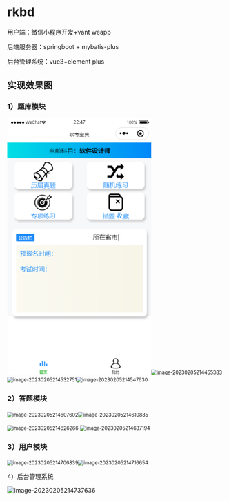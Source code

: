 # rkbd

用户端：微信小程序开发+vant weapp

后端服务器：springboot + mybatis-plus

后台管理系统：vue3+element plus



## 实现效果图

### 1）题库模块

<img src="https://github.com/YINA-6/rkbd/blob/master/photo/1.png" alt="img-1" style="zoom: 80%;" /><img src="C:\Users\YDY‘\WeChatProjects\rkbd\file_resources\image-20230205214455383.png" alt="image-20230205214455383" style="zoom:80%;" /><img src="C:\Users\YDY‘\WeChatProjects\rkbd\file_resources\image-20230205214532751.png" alt="image-20230205214532751" style="zoom:80%;" /><img src="C:\Users\YDY‘\WeChatProjects\rkbd\file_resources\image-20230205214547630.png" alt="image-20230205214547630" style="zoom:80%;" />



### 2）答题模块

<img src="C:\Users\YDY‘\WeChatProjects\rkbd\file_resources\image-20230205214607602.png" alt="image-20230205214607602" style="zoom:80%;" /><img src="C:\Users\YDY‘\WeChatProjects\rkbd\file_resources\image-20230205214610885.png" alt="image-20230205214610885" style="zoom:80%;" />

<img src="C:\Users\YDY‘\WeChatProjects\rkbd\file_resources\image-20230205214626266.png" alt="image-20230205214626266" style="zoom:80%;" />

<img src="C:\Users\YDY‘\WeChatProjects\rkbd\file_resources\image-20230205214637194.png" alt="image-20230205214637194" style="zoom:80%;" />



### 3）用户模块

<img src="C:\Users\YDY‘\WeChatProjects\rkbd\file_resources\image-20230205214706839.png" alt="image-20230205214706839" style="zoom:80%;" /><img src="C:\Users\YDY‘\WeChatProjects\rkbd\file_resources\image-20230205214716654.png" alt="image-20230205214716654" style="zoom:80%;" />



4）后台管理系统

![image-20230205214737636](C:\Users\YDY‘\WeChatProjects\rkbd\file_resources\image-20230205214737636.png)
